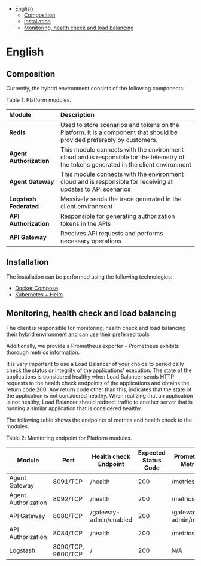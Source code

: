 <!-- TOC -->

- [English](#english)
  - [Composition](#composition)
  - [Installation](#installation)
  - [Monitoring, health check and load balancing](#monitoring-health-check-and-load-balancing)

<!-- TOC -->

# English

## Composition

Currently, the hybrid environment consists of the following components:

Table 1: Platform modules.

| Module | Description |
|:---|:---|
| **Redis** | Used to store scenarios and tokens on the Platform. It is a component that should be provided preferably by customers. |
| **Agent Authorization** | This module connects with the environment cloud and is responsible for the telemetry of the tokens generated in the client environment |
| **Agent Gateway** | This module connects with the environment cloud and is responsible for receiving all updates to API scenarios |
| **Logstash Federated** | Massively sends the trace generated in the client environment |
| **API Authorization** | Responsible for generating authorization tokens in the APIs |
| **API Gateway** | Receives API requests and performs necessary operations |

## Installation

The installation can be performed using the following technologies:

* [Docker Compose](compose/README_en.md).
* [Kubernetes + Helm](kubernetes/README_en.md).

## Monitoring, health check and load balancing

The client is responsible for monitoring, health check and load balancing their hybrid environment and can use their preferred tools.

Additionally, we provide a Prometheus exporter - Prometheus exhibits thorough metrics information.

It is very important to use a Load Balancer of your choice to periodically check the status or integrity of the applications' execution. The state of the applications is considered healthy when Load Balancer sends HTTP requests to the health check endpoints of the applications and obtains the return code 200. Any return code other than this, indicates that the state of the application is not considered healthy. When realizing that an application is not healthy, Load Balancer should redirect traffic to another server that is running a similar application that is considered healthy.

The following table shows the endpoints of metrics and health check to the modules.

Table 2: Monitoring endpoint for Platform modules.

| **Module** | **Port** | **Health check Endpoint** | **Expected Status Code** | **Prometheus Metrics** |
| --- | --- | --- | --- | --- |
| Agent Gateway | 8091/TCP | /health | 200 | /metrics |
| Agent Authorization | 8092/TCP | /health | 200 | /metrics |
| API Gateway | 8080/TCP | /gateway-admin/enabled | 200 | /gateway-admin/metrics |
| API Authorization | 8084/TCP | /health | 200 | /metrics |
| Logstash | 8090/TCP, 9600/TCP | / | 200 | N/A |
